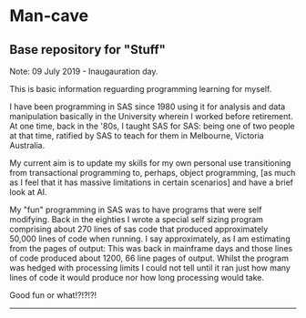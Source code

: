 # Man-cave
Base repository for "Stuff"
--------------------------------------------------------------------------------------------------------------------------------
Note: 09 July 2019 - Inaugauration day. 
 
 This is basic information reguarding programming learning for myself.
 
 I have been programming in SAS since 1980 using it for analysis and data manipulation basically in the University wherein I worked before retirement. 
 At one time, back in the '80s, I taught SAS for SAS: being one of two people at that time, ratified by SAS to teach for them in Melbourne, Victoria Australia.
 
 My current aim is to update my skills for my own personal use transitioning from transactional programming to, perhaps, object programming, [as much as I feel that it has massive limitations in certain scenarios] and have a brief look at AI.
 
 My "fun" programming in SAS was to have programs that were self modifying. Back in the eighties I wrote a special self sizing program comprising about 270 lines of sas code that produced approximately 50,000 lines of code when running. I say approximately, as I am estimating from the pages of output: This was back in mainframe days and those lines of code produced about 1200, 66 line pages of output. Whilst the program was hedged with processing limits I could not tell until it ran just how many lines of code it would produce nor how long processing would take.  
 
 Good fun or what!?!?!?!
 
--------------------------------------------------------------------------------------------------------------------------------
